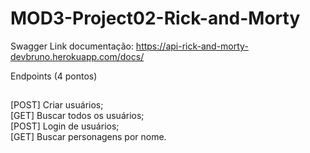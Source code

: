 # MOD3-Project02-Rick-and-Morty

Swagger
Link documentação: https://api-rick-and-morty-devbruno.herokuapp.com/docs/

Endpoints (4 pontos)
##

[POST] Criar usuários; <br/>
[GET] Buscar todos os usuários; <br/>
[POST] Login de usuários; <br/>
[GET] Buscar personagens por nome.

